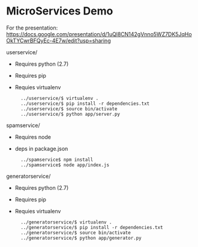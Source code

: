 MicroServices Demo
==================

For the presentation:
https://docs.google.com/presentation/d/1uQl8CN142gVnno5WZ7DK5JqHoOkTYCwrBFQyEc-4E7w/edit?usp=sharing

userservice/
- Requires python (2.7)
- Requires pip
- Requies virtualenv

        ../userservice/$ virtualenv .
        ../userservice/$ pip install -r dependencies.txt
        ../userservice/$ source bin/activate
        ../userservice/$ python app/server.py


spamservice/
- Requires node
- deps in package.json

        ../spamservice$ npm install
        ../spamservice$ node app/index.js


generatorservice/
- Requires python (2.7)
- Requires pip
- Requies virtualenv

        ../generatorservice/$ virtualenv .
        ../generatorservice/$ pip install -r dependencies.txt
        ../generatorservice/$ source bin/activate
        ../generatorservice/$ python app/generator.py



